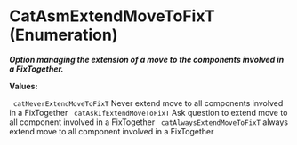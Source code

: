 # CatAsmExtendMoveToFixT (Enumeration)

**_Option managing the extension of a move to the components involved in a FixTogether._**

**Values:**

` catNeverExtendMoveToFixT`      Never extend move to all components involved in a FixTogether
` catAskIfExtendMoveToFixT`      Ask question to extend move to all component involved in a FixTogether
` catAlwaysExtendMoveToFixT`      always extend move to all component involved in a FixTogether